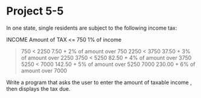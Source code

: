 # Project 5-5

In one state, single residents are subject to the following income tax:

INCOME						Amount of TAX
<= 750						1% of income
> 750 < 2250			7.50 + 2% of amount over 750
> 2250 < 3750			37.50 + 3% of amount over 2250
> 3750 < 5250			82.50 + 4% of amount over 3750
> 5250 < 7000			142.50 + 5% of amount over 5250
> 7000						230.00 + 6% of amount over 7000

Write a program that asks the user to enter the amount of taxable income
, then displays the tax due.
